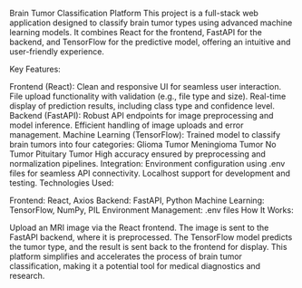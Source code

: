 Brain Tumor Classification Platform
This project is a full-stack web application designed to classify brain tumor types using advanced machine learning models. It combines React for the frontend, FastAPI for the backend, and TensorFlow for the predictive model, offering an intuitive and user-friendly experience.

Key Features:

Frontend (React):
Clean and responsive UI for seamless user interaction.
File upload functionality with validation (e.g., file type and size).
Real-time display of prediction results, including class type and confidence level.
Backend (FastAPI):
Robust API endpoints for image preprocessing and model inference.
Efficient handling of image uploads and error management.
Machine Learning (TensorFlow):
Trained model to classify brain tumors into four categories:
Glioma Tumor
Meningioma Tumor
No Tumor
Pituitary Tumor
High accuracy ensured by preprocessing and normalization pipelines.
Integration:
Environment configuration using .env files for seamless API connectivity.
Localhost support for development and testing.
Technologies Used:

Frontend: React, Axios
Backend: FastAPI, Python
Machine Learning: TensorFlow, NumPy, PIL
Environment Management: .env files
How It Works:

Upload an MRI image via the React frontend.
The image is sent to the FastAPI backend, where it is preprocessed.
The TensorFlow model predicts the tumor type, and the result is sent back to the frontend for display.
This platform simplifies and accelerates the process of brain tumor classification, making it a potential tool for medical diagnostics and research.

